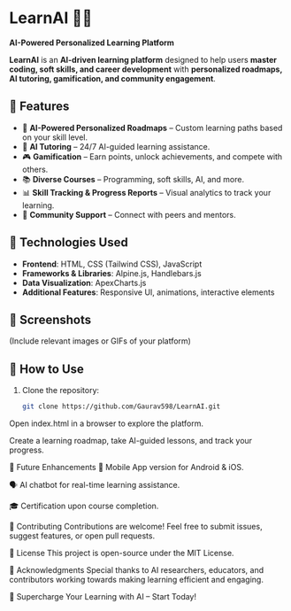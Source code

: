 # LearnAI 🤖🚀  
**AI-Powered Personalized Learning Platform**  

**LearnAI** is an **AI-driven learning platform** designed to help users **master coding, soft skills, and career development** with **personalized roadmaps, AI tutoring, gamification, and community engagement**.  

## 🌟 Features  
- 🎯 **AI-Powered Personalized Roadmaps** – Custom learning paths based on your skill level.  
- 🧠 **AI Tutoring** – 24/7 AI-guided learning assistance.  
- 🎮 **Gamification** – Earn points, unlock achievements, and compete with others.  
- 📚 **Diverse Courses** – Programming, soft skills, AI, and more.  
- 📊 **Skill Tracking & Progress Reports** – Visual analytics to track your learning.  
- 🤝 **Community Support** – Connect with peers and mentors.  

## 🚀 Technologies Used  
- **Frontend**: HTML, CSS (Tailwind CSS), JavaScript  
- **Frameworks & Libraries**: Alpine.js, Handlebars.js  
- **Data Visualization**: ApexCharts.js  
- **Additional Features**: Responsive UI, animations, interactive elements  

## 📸 Screenshots  
(Include relevant images or GIFs of your platform)  

## 🎯 How to Use  
1. Clone the repository:  
   ```sh
   git clone https://github.com/Gaurav598/LearnAI.git
Open index.html in a browser to explore the platform.

Create a learning roadmap, take AI-guided lessons, and track your progress.

📌 Future Enhancements
📱 Mobile App version for Android & iOS.

🗣️ AI chatbot for real-time learning assistance.

🎓 Certification upon course completion.

🤝 Contributing
Contributions are welcome! Feel free to submit issues, suggest features, or open pull requests.

📜 License
This project is open-source under the MIT License.

🙌 Acknowledgments
Special thanks to AI researchers, educators, and contributors working towards making learning efficient and engaging.

🚀 Supercharge Your Learning with AI – Start Today!
